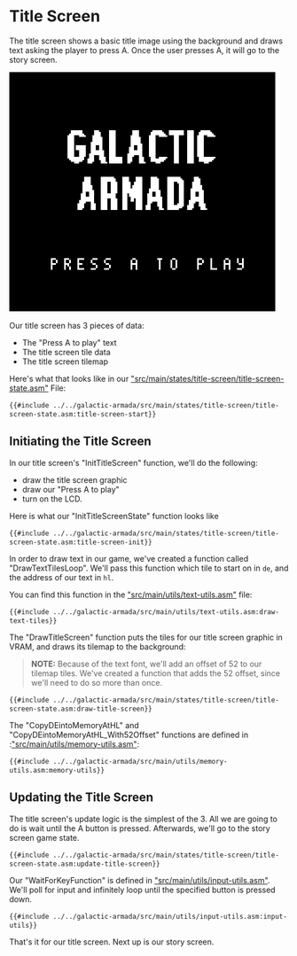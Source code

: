 # Title Screen

The title screen shows a basic title image using the background and draws text asking the player to press A. Once the user presses A, it will go to the story screen.

<img src="../assets/part3/img/title-screen-large.png" class="pixelated">

Our title screen has 3 pieces of data:

* The "Press A to play" text
* The title screen tile data
* The title screen tilemap

Here's what that looks like in our ["src/main/states/title-screen/title-screen-state.asm"](https://github.com/gbdev/gb-asm-tutorial/blob/master/galactic-armada/src/main/states/title-screen/title-screen-state.asm) File:

```rgbasm,linenos,start={{#line_no_of "" ../../galactic-armada/src/main/states/title-screen/title-screen-state.asm:title-screen-start}}
{{#include ../../galactic-armada/src/main/states/title-screen/title-screen-state.asm:title-screen-start}}
```

## Initiating the Title Screen

In our title screen's "InitTitleScreen" function, we'll do the following:
* draw the title screen graphic
* draw our "Press A to play"
* turn on the LCD. 


Here is what our "InitTitleScreenState" function looks like

```rgbasm,linenos,start={{#line_no_of "" ../../galactic-armada/src/main/states/title-screen/title-screen-state.asm:title-screen-init}}
{{#include ../../galactic-armada/src/main/states/title-screen/title-screen-state.asm:title-screen-init}}
```

In order to draw text in our game, we've created a function called "DrawTextTilesLoop". We'll pass this function which tile to start on in `de`, and the address of our text in `hl`.

You can find this function in the ["src/main/utils/text-utils.asm"](https://github.com/gbdev/gb-asm-tutorial/blob/master/galactic-armada/src/main/utils/text-utils.asm) file: 

```rgbasm,linenos,start={{#line_no_of "" ../../galactic-armada/src/main/utils/text-utils.asm:draw-text-tiles}}
{{#include ../../galactic-armada/src/main/utils/text-utils.asm:draw-text-tiles}}
```

The "DrawTitleScreen" function puts the tiles for our title screen graphic in VRAM, and draws its tilemap to the background:

> **NOTE:** Because of the text font, we'll add an offset of 52 to our tilemap tiles. We've created a function that adds the 52 offset, since we'll need to do so more than once.

```rgbasm,linenos,start={{#line_no_of "" ../../galactic-armada/src/main/states/title-screen/title-screen-state.asm:draw-title-screen}}
{{#include ../../galactic-armada/src/main/states/title-screen/title-screen-state.asm:draw-title-screen}}
```

The "CopyDEintoMemoryAtHL" and "CopyDEintoMemoryAtHL_With52Offset" functions are defined in :["src/main/utils/memory-utils.asm"](https://github.com/gbdev/gb-asm-tutorial/blob/master/galactic-armada/src/main/utils/memory-utils.asm):

```rgbasm,linenos,start={{#line_no_of "" ../../galactic-armada/src/main/utils/memory-utils.asm:memory-utils}}
{{#include ../../galactic-armada/src/main/utils/memory-utils.asm:memory-utils}}
```

## Updating the Title Screen

The title screen's update logic is the simplest of the 3. All we are going to do is wait until the A button is pressed. Afterwards, we'll go to the story screen game state.

```rgbasm,linenos,start={{#line_no_of "" ../../galactic-armada/src/main/states/title-screen/title-screen-state.asm:update-title-screen}}
{{#include ../../galactic-armada/src/main/states/title-screen/title-screen-state.asm:update-title-screen}}
```

Our "WaitForKeyFunction" is defined in [ "src/main/utils/input-utils.asm"](https://github.com/gbdev/gb-asm-tutorial/blob/master/galactic-armada/src/main/utils/input-utils.asm). We'll poll for input and infinitely loop until the specified button is pressed down.

```rgbasm,linenos,start={{#line_no_of "" ../../galactic-armada/src/main/utils/input-utils.asm:input-utils}}
{{#include ../../galactic-armada/src/main/utils/input-utils.asm:input-utils}}
```

That's it for our title screen. Next up is our story screen.
